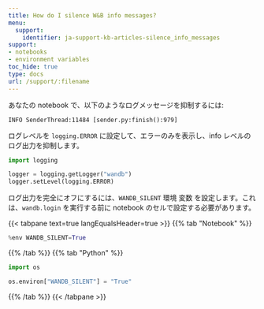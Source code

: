 ```yaml
---
title: How do I silence W&B info messages?
menu:
  support:
    identifier: ja-support-kb-articles-silence_info_messages
support:
- notebooks
- environment variables
toc_hide: true
type: docs
url: /support/:filename
---
```


あなたの notebook で、以下のようなログメッセージを抑制するには:

```
INFO SenderThread:11484 [sender.py:finish():979]
```

ログレベルを `logging.ERROR` に設定して、エラーのみを表示し、info レベルのログ出力を抑制します。

```python
import logging

logger = logging.getLogger("wandb")
logger.setLevel(logging.ERROR)
```

ログ出力を完全にオフにするには、`WANDB_SILENT` 環境 変数 を設定します。これは、`wandb.login` を実行する前に notebook のセルで設定する必要があります。

{{< tabpane text=true langEqualsHeader=true >}}
{{% tab "Notebook" %}}
```python
%env WANDB_SILENT=True
```
{{% /tab %}}
{{% tab "Python" %}}
```python
import os

os.environ["WANDB_SILENT"] = "True"
```
{{% /tab %}}
{{< /tabpane >}}
